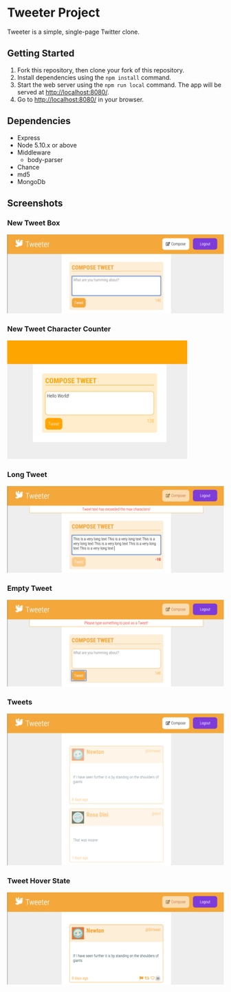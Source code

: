 # Tweeter Project

Tweeter is a simple, single-page Twitter clone.

## Getting Started

1. Fork this repository, then clone your fork of this repository.
2. Install dependencies using the `npm install` command.
3. Start the web server using the `npm run local` command. The app will be served at <http://localhost:8080/>.
4. Go to <http://localhost:8080/> in your browser.

## Dependencies

- Express
- Node 5.10.x or above
- Middleware
  - body-parser
- Chance
- md5
- MongoDb

## Screenshots
### New Tweet Box
<img src="https://github.com/SrChip15/tweeter/blob/master/docs/new_tweet.png" >

### New Tweet Character Counter
<img src="https://github.com/SrChip15/tweeter/blob/master/docs/reg_char_count.png" height="275">

### Long Tweet
<img src="https://github.com/SrChip15/tweeter/blob/master/docs/long_tweet.png" >

### Empty Tweet
<img src="https://github.com/SrChip15/tweeter/blob/master/docs/empty_tweet.png" >

### Tweets
<img src="https://github.com/SrChip15/tweeter/blob/master/docs/tweets.png" >

### Tweet Hover State
<img src="https://github.com/SrChip15/tweeter/blob/master/docs/tweet_hover.png" >
